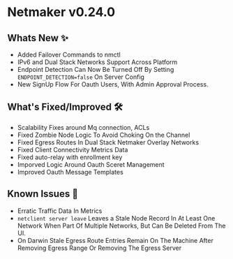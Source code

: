 # Netmaker v0.24.0

## Whats New ✨

- Added Failover Commands to nmctl
- IPv6 and Dual Stack Networks Support Across Platform
- Endpoint Detection Can Now Be Turned Off By Setting `ENDPOINT_DETECTION=false` On Server Config
- New SignUp Flow For Oauth Users, With Admin Approval Process.

## What's Fixed/Improved 🛠

- Scalability Fixes around Mq connection, ACLs
- Fixed Zombie Node Logic To Avoid Choking On the Channel
- Fixed Egress Routes In Dual Stack Netmaker Overlay Networks
- Fixed Client Connectivity Metrics Data
- Fixed auto-relay with enrollment key
- Imporved Logic Around Oauth Sceret Management
- Improved Oauth Message Templates

## Known Issues 🐞

- Erratic Traffic Data In Metrics
- `netclient server leave` Leaves a Stale Node Record In At Least One Network When Part Of Multiple Networks, But Can Be Deleted From The UI.
- On Darwin Stale Egress Route Entries Remain On The Machine After Removing Egress Range Or Removing The Egress Server
